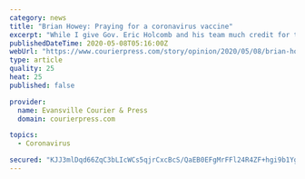 ```yaml
---
category: news
title: "Brian Howey: Praying for a coronavirus vaccine"
excerpt: "While I give Gov. Eric Holcomb and his team much credit for their response and transparency, my take on President Trump is that he’s mailed it in."
publishedDateTime: 2020-05-08T05:16:00Z
webUrl: "https://www.courierpress.com/story/opinion/2020/05/08/brian-howey-praying-coronavirus-vaccine/3094028001/"
type: article
quality: 25
heat: 25
published: false

provider:
  name: Evansville Courier & Press
  domain: courierpress.com

topics:
  - Coronavirus

secured: "KJJ3mlDqd66ZqC3bLIcWCs5qjrCxcBcS/QaEB0EFgMrFFl24R4ZF+hgi9b1YghOENtMuqsKFk3jGIpZe2rAtyTHarH3ad8EOqZcq5bP4qyzDmmrWaMMMxGrQd3e8/vYT8A9hCI9IY7MGflKUrdTMMSo8S2x/eI6ORcnbBSqQhmotcGKttoTYRPOVLyWVWJ6Wu3cERgW4WqrO6JrBqziwATGXis+ZRmc6qjBvUbvGH2XEBFyKWxib1OJNcov7ocjUhzrKyXadW7pc60jdSfTxg3+2Mfm7iuKq0YDwCqcnVFV6wIFoXNfX9RiWc7OWhWEhmpsGgUHg/G5iThQqru+z6A5bH5NBE34dkw15lt7be4VNFiYwaz9odWqW5uu1z61YA+/sbUb+BIZEyBsPFX8yRz90CAr1uy/95ZlyBnKSompRv7f8fJjyg4tPdHxnYNRNmjRgXpLTx1rceHPNFwsKWk2Vp8jy2VqQ/hFzxI7peZ4=;/yDgx6VLJtQzeOqdrlOqag=="
---
```


